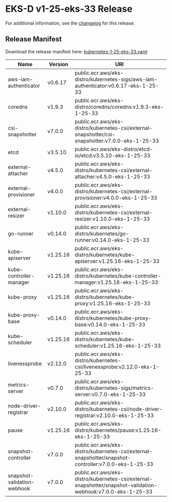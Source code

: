 # EKS-D v1-25-eks-33 Release

For additional information, see the [changelog](CHANGELOG-v1-25-eks-33.md) for this release.

## Release Manifest

Download the release manifest here: [kubernetes-1-25-eks-33.yaml](https://distro.eks.amazonaws.com/kubernetes-1-25/kubernetes-1-25-eks-33.yaml)

| Name | Version | URI |
|------|---------|-----|
| aws-iam-authenticator | v0.6.17 | public.ecr.aws/eks-distro/kubernetes-sigs/aws-iam-authenticator:v0.6.17-eks-1-25-33 |
| coredns | v1.9.3 | public.ecr.aws/eks-distro/coredns/coredns:v1.9.3-eks-1-25-33 |
| csi-snapshotter | v7.0.0 | public.ecr.aws/eks-distro/kubernetes-csi/external-snapshotter/csi-snapshotter:v7.0.0-eks-1-25-33 |
| etcd | v3.5.10 | public.ecr.aws/eks-distro/etcd-io/etcd:v3.5.10-eks-1-25-33 |
| external-attacher | v4.5.0 | public.ecr.aws/eks-distro/kubernetes-csi/external-attacher:v4.5.0-eks-1-25-33 |
| external-provisioner | v4.0.0 | public.ecr.aws/eks-distro/kubernetes-csi/external-provisioner:v4.0.0-eks-1-25-33 |
| external-resizer | v1.10.0 | public.ecr.aws/eks-distro/kubernetes-csi/external-resizer:v1.10.0-eks-1-25-33 |
| go-runner | v0.14.0 | public.ecr.aws/eks-distro/kubernetes/go-runner:v0.14.0-eks-1-25-33 |
| kube-apiserver | v1.25.16 | public.ecr.aws/eks-distro/kubernetes/kube-apiserver:v1.25.16-eks-1-25-33 |
| kube-controller-manager | v1.25.16 | public.ecr.aws/eks-distro/kubernetes/kube-controller-manager:v1.25.16-eks-1-25-33 |
| kube-proxy | v1.25.16 | public.ecr.aws/eks-distro/kubernetes/kube-proxy:v1.25.16-eks-1-25-33 |
| kube-proxy-base | v0.14.0 | public.ecr.aws/eks-distro/kubernetes/kube-proxy-base:v0.14.0-eks-1-25-33 |
| kube-scheduler | v1.25.16 | public.ecr.aws/eks-distro/kubernetes/kube-scheduler:v1.25.16-eks-1-25-33 |
| livenessprobe | v2.12.0 | public.ecr.aws/eks-distro/kubernetes-csi/livenessprobe:v2.12.0-eks-1-25-33 |
| metrics-server | v0.7.0 | public.ecr.aws/eks-distro/kubernetes-sigs/metrics-server:v0.7.0-eks-1-25-33 |
| node-driver-registrar | v2.10.0 | public.ecr.aws/eks-distro/kubernetes-csi/node-driver-registrar:v2.10.0-eks-1-25-33 |
| pause | v1.25.16 | public.ecr.aws/eks-distro/kubernetes/pause:v1.25.16-eks-1-25-33 |
| snapshot-controller | v7.0.0 | public.ecr.aws/eks-distro/kubernetes-csi/external-snapshotter/snapshot-controller:v7.0.0-eks-1-25-33 |
| snapshot-validation-webhook | v7.0.0 | public.ecr.aws/eks-distro/kubernetes-csi/external-snapshotter/snapshot-validation-webhook:v7.0.0-eks-1-25-33 |
